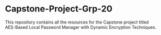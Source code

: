 # Capstone-Project-Grp-20
This repository contains all the resources for the Capstone project titled AES-Based Local Password Manager with Dynamic Encryption Techniques.
